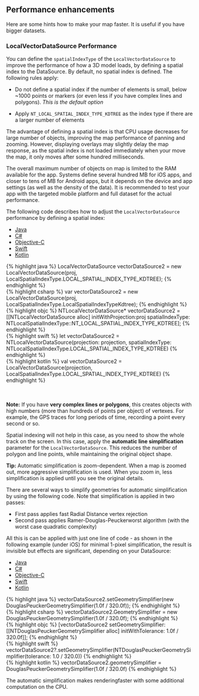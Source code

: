 ## Performance enhancements

Here are some hints how to make your map faster. It is useful if you have bigger datasets.

### LocalVectorDataSource Performance

You can define the `spatialIndexType` of the `LocalVectorDataSource` to improve the performance of how a 3D model loads, by defining a spatial index to the DataSource. By default, no spatial index is defined. The following rules apply:

-  Do not define a spatial index if the number of elements is small, below ~1000 points or markers (or even less if you have complex lines and polygons). _This is the default option_

-  Apply `NT_LOCAL_SPATIAL_INDEX_TYPE_KDTREE` as the index type if there are a larger number of elements 

The advantage of defining a spatial index is that CPU usage decreases for large number of objects, improving the map performance of panning and zooming. However, displaying overlays may slightly delay the map response, as the spatial index is not loaded immediately when your move the map, it only moves after some hundred milliseconds. 

The overall maximum number of objects on map is limited to the RAM available for the app. Systems define several hundred MB for iOS apps, and closer to tens of MB for Android apps, but it depends on the device and app settings (as well as the density of the data). It is recommended to test your app with the targeted mobile platform and full dataset for the actual performance. 

The following code describes how to adjust the `LocalVectorDataSource` performance by defining a spatial index:

<div class="js-tabs-mobilesdk">
   <ul class="tab-navigation">
     <li class="tab-navigationItem">
       <a href="#tab-java">Java</a>
     </li>
     <li class="tab-navigationItem">
       <a href="#tab-csharp">C#</a>
     </li>
     <li class="tab-navigationItem">
       <a href="#tab-objectivec">Objective-C</a>
     </li>
     <li class="tab-navigationItem">
       <a href="#tab-swift">Swift</a>
     </li>
     <li class="tab-navigationItem">
       <a href="#tab-kotlin">Kotlin</a>
     </li>
   </ul>

  <div id="tab-java">
    {% highlight java %}
    LocalVectorDataSource vectorDataSource2 = new LocalVectorDataSource(proj, LocalSpatialIndexType.LOCAL_SPATIAL_INDEX_TYPE_KDTREE);
    {% endhighlight %}
  </div>

  <div id="tab-csharp">
    {% highlight csharp %}
    var vectorDataSource2 = new LocalVectorDataSource(proj, LocalSpatialIndexType.LocalSpatialIndexTypeKdtree);
    {% endhighlight %}
  </div>

  <div id="tab-objectivec">
    {% highlight objc %}
    NTLocalVectorDataSource* vectorDataSource2 =
        [[NTLocalVectorDataSource alloc] initWithProjection:proj
                                         spatialIndexType: NTLocalSpatialIndexType::NT_LOCAL_SPATIAL_INDEX_TYPE_KDTREE];
    {% endhighlight %}
  </div>

  <div id="tab-swift">
    {% highlight swift %}
    let vectorDataSource2 = NTLocalVectorDataSource(projection: projection, spatialIndexType: NTLocalSpatialIndexType.LOCAL_SPATIAL_INDEX_TYPE_KDTREE)
    {% endhighlight %}
  </div>

  <div id="tab-kotlin">
    {% highlight kotlin %}
    val vectorDataSource2 = LocalVectorDataSource(projection, LocalSpatialIndexType.LOCAL_SPATIAL_INDEX_TYPE_KDTREE)
    {% endhighlight %}
  </div>
  
</div>

<br/><br/>**Note:** If you have **very complex lines or polygons**, this creates objects with high numbers (more than hundreds of points per object) of vertexes. For example, the GPS traces for long periods of time, recording a point every second or so. 

Spatial indexing will not help in this case, as you need to show the whole track on the screen. In this case, apply the **automatic line simplification** parameter for the `LocalVectorDataSource`. This reduces the number of polygon and line points, while maintaining the original object shape. 

**Tip:** Automatic simplification is zoom-dependent. When a map is zoomed out, more aggressive simplification is used. When you zoom in, less simplification is applied until you see the original details.

There are several ways to simplify geometries for automatic simplification by using the following code. Note that simplification is applied in two passes:

- First pass applies fast Radial Distance vertex rejection
- Second pass applies Ramer-Douglas-Peuckerworst algorithm (with the worst case quadratic complexity)

All this is can be applied with just one line of code - as shown in the following example (under iOS) for minimal 1-pixel simplification, the result is invisible but effects are significant, depending on your DataSource:

<div class="js-tabs-mobilesdk">
   <ul class="tab-navigation">
     <li class="tab-navigationItem">
       <a href="#tab-java">Java</a>
     </li>
     <li class="tab-navigationItem">
       <a href="#tab-csharp">C#</a>
     </li>
     <li class="tab-navigationItem">
       <a href="#tab-objectivec">Objective-C</a>
     </li>
     <li class="tab-navigationItem">
       <a href="#tab-swift">Swift</a>
     </li>
     <li class="tab-navigationItem">
       <a href="#tab-kotlin">Kotlin</a>
     </li>
   </ul>

  <div id="tab-java">
    {% highlight java %}
    vectorDataSource2.setGeometrySimplifier(new DouglasPeuckerGeometrySimplifier(1.0f / 320.0f));
    {% endhighlight %}
  </div>

  <div id="tab-csharp">
    {% highlight csharp %}
    vectorDataSource2.GeometrySimplifier = new DouglasPeuckerGeometrySimplifier(1.0f / 320.0f);
    {% endhighlight %}
  </div>

  <div id="tab-objectivec">
    {% highlight objc %}
    [vectorDataSource2 setGeometrySimplifier:
      [[NTDouglasPeuckerGeometrySimplifier alloc] initWithTolerance: 1.0f / 320.0f]];
    {% endhighlight %}
  </div>

  <div id="tab-swift">
    {% highlight swift %}
    vectorDataSource2?.setGeometrySimplifier(NTDouglasPeuckerGeometrySimplifier(tolerance: 1.0 / 320.0))
    {% endhighlight %}
  </div>

  <div id="tab-kotlin">
    {% highlight kotlin %}
    vectorDataSource2.geometrySimplifier = DouglasPeuckerGeometrySimplifier(1.0f / 320.0f)
    {% endhighlight %}
  </div>
    
</div>

The automatic simplification makes renderingfaster with some additional computation on the CPU.